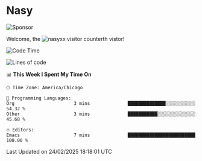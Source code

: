 # Nasy

<!--
<p align="center">
<img height="200" src="https://github-readme-stats.vercel.app/api?username=nasyxx&count_private=true&show_icons=true&theme=dracula&include_all_commits=true"/>
<img height="200" src="https://github-readme-stats.vercel.app/api/top-langs/?username=nasyxx&theme=dracula&hide=html,jupyter+notebook&count_private=true&show_icons=true"/>
</p>

  
----------------
-->

![Sponsor](https://img.shields.io/static/v1.svg?label=Sponsor&message=%E2%9D%A4&logo=GitHub&style=flat&color=pink)
 
Welcome, the ![nasyxx visitor counter](https://count.getloli.com/get/@nasyxx?theme=rule34)th vistor!
 
<!--START_SECTION:waka-->
![Code Time](http://img.shields.io/badge/Code%20Time-4%2C733%20hrs%2032%20mins-blue)

![Lines of code](https://img.shields.io/badge/From%20Hello%20World%20I%27ve%20Written-6.3%20million%20lines%20of%20code-blue)

📊 **This Week I Spent My Time On** 

```text
🕑︎ Time Zone: America/Chicago

💬 Programming Languages: 
Org                      3 mins              ██████████████░░░░░░░░░░░   54.32 % 
Other                    3 mins              ███████████░░░░░░░░░░░░░░   45.68 % 

🔥 Editors: 
Emacs                    7 mins              █████████████████████████   100.00 % 
```


 Last Updated on 24/02/2025 18:18:01 UTC
<!--END_SECTION:waka-->

<!-- ![visitors](https://visitor-badge.laobi.icu/badge?page_id=nasyxx.nasyxx) -->
